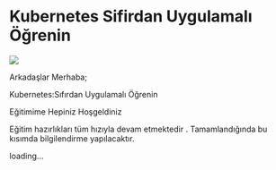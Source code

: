 # Kubernetes Sifirdan Uygulamalı Öğrenin

<html>
<body>

<p>
<img src="https://kubernetes.io/images/kubernetes-horizontal-color.png">
</a>
</p>

</body>
</html>
Arkadaşlar Merhaba;<p>
Kubernetes:Sıfırdan Uygulamalı Öğrenin<p>
Eğitimime Hepiniz Hoşgeldiniz <p>

Eğitim hazırlıkları tüm hızıyla devam etmektedir . Tamamlandığında bu kısımda bilgilendirme yapılacaktır.

loading...

